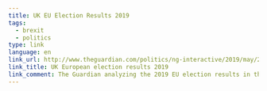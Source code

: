 ```yaml
---
title: UK EU Election Results 2019
tags:
  - brexit
  - politics
type: link
language: en
link_url: http://www.theguardian.com/politics/ng-interactive/2019/may/26/european-election-latest-results-2019-uk-england-scotland-wales-ni-eu-parliament
link_title: UK European election results 2019
link_comment: The Guardian analyzing the 2019 EU election results in the UK.
---
```


